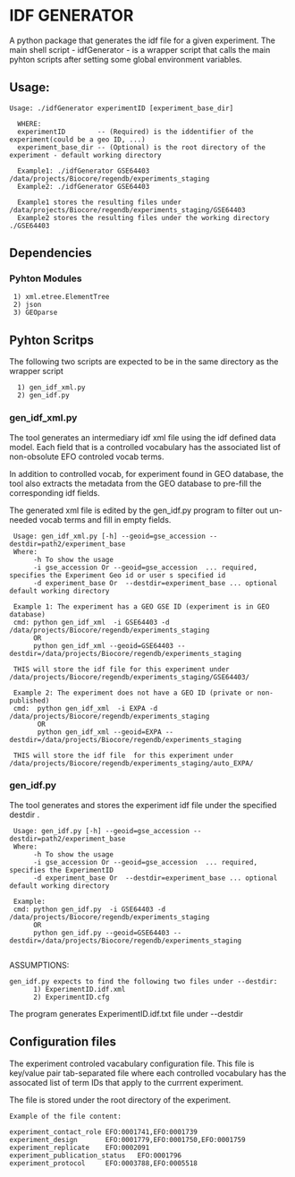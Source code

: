 # IDF GENERATOR

A python package that generates the idf file for a given experiment.
The main shell script - idfGenerator - is a wrapper script that calls 
the main pyhton scripts after setting some global environment variables.

## Usage: 
```
Usage: ./idfGenerator experimentID [experiment_base_dir]

  WHERE:
  experimentID        -- (Required) is the iddentifier of the experiment(could be a geo ID, ...)
  experiment_base_dir -- (Optional) is the root directory of the experiment - default working directory 

  Example1: ./idfGenerator GSE64403  /data/projects/Biocore/regendb/experiments_staging
  Example2: ./idfGenerator GSE64403 
 
  Example1 stores the resulting files under /data/projects/Biocore/regendb/experiments_staging/GSE64403
  Example2 stores the resulting files under the working directory ./GSE64403

```

## Dependencies

### Pyhton Modules
```
 1) xml.etree.ElementTree
 2) json
 3) GEOparse

```

## Pyhton Scritps

The following two scripts are expected to be in the same directory as the wrapper script
```
  1) gen_idf_xml.py
  2) gen_idf.py
```

### gen_idf_xml.py

The tool generates an intermediary idf xml file using the idf defined data model.
Each field that is a controlled vocabulary has the associated list of non-obsolute EFO controled vocab terms.
           
In addition to controlled vocab, for experiment found in GEO database, 
the tool also extracts the metadata from the GEO database to pre-fill the corresponding idf fields.

The generated xml file is edited by the gen_idf.py program to filter out un-needed vocab terms and
fill in empty fields. 

```
 Usage: gen_idf_xml.py [-h] --geoid=gse_accession --destdir=path2/experiment_base
 Where:
      -h To show the usage
      -i gse_accession Or --geoid=gse_accession  ... required, specifies the Experiment Geo id or user s specified id
      -d experiment_base Or  --destdir=experiment_base ... optional default working directory
      
 Example 1: The experiment has a GEO GSE ID (experiment is in GEO database)
 cmd: python gen_idf_xml  -i GSE64403 -d /data/projects/Biocore/regendb/experiments_staging
      OR 
      python gen_idf_xml --geoid=GSE64403 --destdir=/data/projects/Biocore/regendb/experiments_staging

 THIS will store the idf file for this experiment under /data/projects/Biocore/regendb/experiments_staging/GSE64403/

 Example 2: The experiment does not have a GEO ID (private or non-published)
 cmd:  python gen_idf_xml  -i EXPA -d /data/projects/Biocore/regendb/experiments_staging
       OR 
       python gen_idf_xml --geoid=EXPA --destdir=/data/projects/Biocore/regendb/experiments_staging
          
 THIS will store the idf file  for this experiment under /data/projects/Biocore/regendb/experiments_staging/auto_EXPA/
```

### gen_idf.py

The tool generates and stores the experiment idf file under the specified destdir  .

```
 Usage: gen_idf.py [-h] --geoid=gse_accession --destdir=path2/experiment_base 
 Where:
      -h To show the usage
      -i gse_accession Or --geoid=gse_accession  ... required, specifies the ExperimentID
      -d experiment_base Or  --destdir=experiment_base ... optional default working directory
      
 Example: 
 cmd: python gen_idf.py  -i GSE64403 -d /data/projects/Biocore/regendb/experiments_staging
      OR 
      python gen_idf.py --geoid=GSE64403 --destdir=/data/projects/Biocore/regendb/experiments_staging
           
```

ASSUMPTIONS: 
```
gen_idf.py expects to find the following two files under --destdir:
      1) ExperimentID.idf.xml
      2) ExperimentID.cfg
```
The program generates ExperimentID.idf.txt file under --destdir

## Configuration files

The experiment controled vacabulary configuration file.
This file is key/value pair tab-separated file where each controlled vocabulary
has the assocated list of term IDs that apply to the currrent experiment.

The file is stored under the root directory of the experiment.

```
Example of the file content:

experiment_contact_role EFO:0001741,EFO:0001739
experiment_design       EFO:0001779,EFO:0001750,EFO:0001759
experiment_replicate    EFO:0002091
experiment_publication_status   EFO:0001796
experiment_protocol     EFO:0003788,EFO:0005518
```

